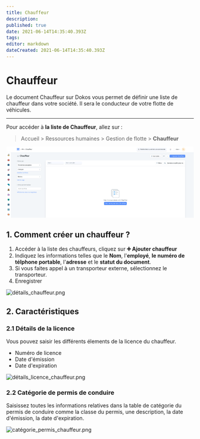 ```yaml
---
title: Chauffeur
description: 
published: true
date: 2021-06-14T14:35:40.393Z
tags: 
editor: markdown
dateCreated: 2021-06-14T14:35:40.393Z
---
```


# Chauffeur 

Le document Chauffeur sur Dokos vous permet de définir une liste de chauffeur dans votre société. Il sera le conducteur de votre flotte de véhicules.

---

Pour accéder à **la liste de Chauffeur**, allez sur :

> Accueil > Ressources humaines > Gestion de flotte > **Chauffeur**

![liste_chauffeur_.png](/content/rh/driver/liste_chauffeur_.png)

## 1. Comment créer un chauffeur ?

1. Accéder à la liste des chauffeurs, cliquez sur **:heavy_plus_sign: Ajouter chauffeur**
2. Indiquez les informations telles que le **Nom**, l'**employé**, **le numéro de télphone portable**, l'**adresse** et le **statut du document**.
3. Si vous faites appel à un transporteur externe, sélectionnez le transporteur.
4. Enregistrer

![détails_chauffeur.png](/content/rh/driver/détails_chauffeur.png)

## 2. Caractéristiques

### 2.1 Détails de la licence

Vous pouvez saisir les différents élements de la licence du chauffeur.

- Numéro de licence
- Date d'émission
- Date d'expiration

![détails_licence_chauffeur.png](/content/rh/driver/détails_licence_chauffeur.png)

### 2.2 Catégorie de permis de conduire

Saisissez toutes les informations relatives dans la table de catégorie du permis de conduire comme la classe du permis, une description, la date d'émission, la date d'expiration.

![catégorie_permis_chauffeur.png](/content/rh/driver/catégorie_permis_chauffeur.png)